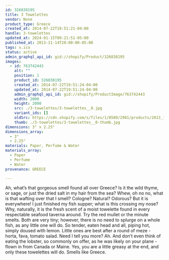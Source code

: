 ```yaml
---
id: 326838195
title: 3 Towelettes
vendor: None
product_type: Greece
created_at: 2014-07-22T19:51:21-04:00
handle: 3-towelettes
updated_at: 2024-01-15T09:21:51-05:00
published_at: 2013-11-14T20:00:00-05:00
tags: x.ica
status: active
admin_graphql_api_id: gid://shopify/Product/326838195
images:
  - id: 763742443
    alt: ""
    position: 1
    product_id: 326838195
    created_at: 2014-07-22T19:51:24-04:00
    updated_at: 2014-07-22T19:51:24-04:00
    admin_graphql_api_id: gid://shopify/ProductImage/763742443
    width: 2000
    height: 2000
    src: ./3-towelettes/3-towelettes__0.jpg
    variant_ids: []
    oldSrc: https://cdn.shopify.com/s/files/1/0589/2901/products/2013_11_09_Kiosk_1695_1.jpeg?v=1406073084
    thumb: ./3-towelettes/3-towelettes__0-thumb.jpg
dimensions: 3" x 2.25"
dimensions_array:
  - 3"
  - 2.25"
materials: Paper, Perfume & Water
materials_array:
  - Paper
  - Perfume
  - Water
provenance: GREECE

---
```


Ah, what’s that gorgeous smell found all over Greece? Is it the wild thyme, or sage, or just the dried salt in my hair from the sea? Whew, oh no no, what is that wafting over that I smell? Cologne? Natural? Odorous? But it is everywhere! I just finished my fish supper; what is this crossing my nose? Why, naturally, it is the fresh scent of a moist towelette found in every respectable seafood taverna around. Try the red mullet or the minute smelts. Both are very tiny; however, there is no need to splurge on a whole fish, as any little one will do. So tender, eaten head and all, piping hot, simply doused with lemon. Little ones are best after a round of meze \- horta, fava, tomato salad. Need I tell you more? Ah. And don’t even think of eating the lobster, so commonly on offer, as he was likely on your plane - flown in from Canada or Maine. Yes, you are a little greasy at the end, and only these towelettes will do. Smells like Greece.